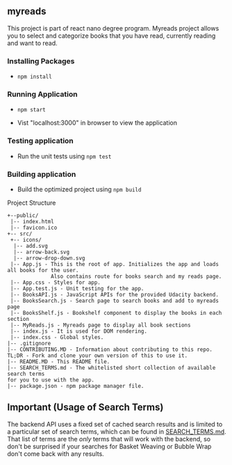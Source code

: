 ## myreads

This project is part of react nano degree program. Myreads project allows you to select and categorize books that you have read, currently reading and want to read.

### Installing Packages

  - `npm install`

### Running Application

  - `npm start`

  - Vist "localhost:3000" in browser to view the application

### Testing application

  - Run the unit tests using `npm test`

### Building application

  - Build the optimized project using `npm build`


Project Structure
```
+--public/    
 |-- index.html
 |-- favicon.ico
+-- src/
 +-- icons/
  |-- add.svg
  |-- arrow-back.svg
  |-- arrow-drop-down.svg
 |-- App.js - This is the root of app. Initializes the app and loads all books for the user.
              Also contains route for books search and my reads page.
 |-- App.css - Styles for app.
 |-- App.test.js - Unit testing for the app.
 |-- BooksAPI.js - JavaScript APIs for the provided Udacity backend.
 |-- BooksSearch.js - Search page to search books and add to myreads page
 |-- BooksShelf.js - Bookshelf component to display the books in each section
 |-- MyReads.js - Myreads page to display all book sections
 |-- index.js - It is used for DOM rendering.
 |-- index.css - Global styles.
|-- .gitignore
|-- CONTRIBUTING.MD - Information about contributing to this repo.
TL;DR - Fork and clone your own version of this to use it.
|-- README.MD - This README file.
|-- SEARCH_TERMS.md - The whitelisted short collection of available search terms
for you to use with the app.
|-- package.json - npm package manager file.
```

## Important (Usage of Search Terms)
The backend API uses a fixed set of cached search results and is limited to a particular set of search terms, which can be found in [SEARCH_TERMS.md](SEARCH_TERMS.md). That list of terms are the _only_ terms that will work with the backend, so don't be surprised if your searches for Basket Weaving or Bubble Wrap don't come back with any results.
